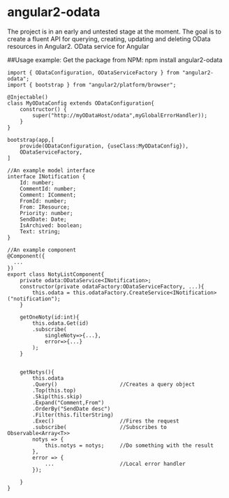 # angular2-odata
The project is in an early and untested stage at the moment.
The goal is to create a fluent API for querying, creating, updating and deleting OData resources in Angular2.
OData service for Angular

##Usage example:
Get the package from NPM:
npm install angular2-odata

```
import { ODataConfiguration, ODataServiceFactory } from "angular2-odata";
import { bootstrap } from "angular2/platform/browser";
    
@Injectable()
class MyODataConfig extends ODataConfiguration{
    constructor() {
        super("http://myODataHost/odata",myGlobalErrorHandler));
    }
}

bootstrap(app,[
    provide(ODataConfiguration, {useClass:MyODataConfig}),
    ODataServiceFactory,
]

//An example model interface
interface INotification {
    Id: number;
    CommentId: number;
    Comment: IComment;
    FromId: number;
    From: IResource;
    Priority: number;
    SendDate: Date;
    IsArchived: boolean;
    Text: string;
}

//An example component
@Component({
  ...
})
export class NotyListComponent{
    private odata:ODataService<INotification>;
    constructor(private odataFactory:ODataServiceFactory, ...){
        this.odata = this.odataFactory.CreateService<INotification>("notification");
    }
    
    getOneNoty(id:int){
        this.odata.Get(id)
        .subscribe(
            singleNoty=>{...},
            error=>{...}
        );
    }
      
      
    getNotys(){
        this.odata
        .Query()                    //Creates a query object
        .Top(this.top)    
        .Skip(this.skip)
        .Expand("Comment,From")
        .OrderBy("SendDate desc")
        .Filter(this.filterString)
        .Exec()                     //Fires the request
        .subscribe(                 //Subscribes to Observable<Array<T>>
        notys => {
            this.notys = notys;     //Do something with the result
        },
        error => {
            ...                     //Local error handler
        });
    
    }
}
```
